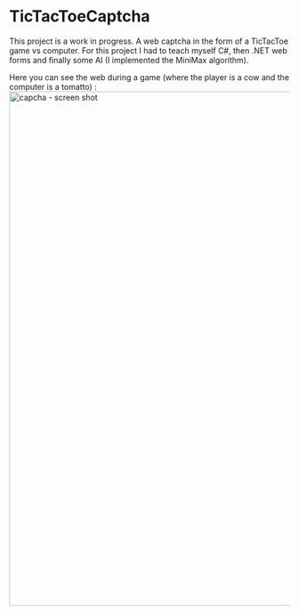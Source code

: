# TicTacToeCaptcha
This project is a work in progress. A web captcha in the form of a TicTacToe game vs computer. For this project I had to teach myself C#, then .NET web forms and finally some AI (I implemented the MiniMax algorithm). 

Here you can see the web during a game (where the player is a cow and the computer is a tomatto) :
<img width="923" alt="capcha - screen shot" src="https://user-images.githubusercontent.com/90642711/146898837-ee78ddfe-b84c-4d7a-b495-9391efdceac7.png">
